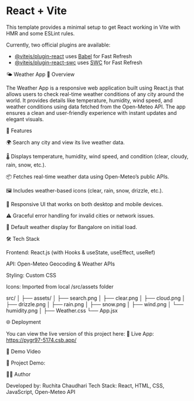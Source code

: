 # React + Vite

This template provides a minimal setup to get React working in Vite with HMR and some ESLint rules.

Currently, two official plugins are available:

- [@vitejs/plugin-react](https://github.com/vitejs/vite-plugin-react/blob/main/packages/plugin-react/README.md) uses [Babel](https://babeljs.io/) for Fast Refresh
- [@vitejs/plugin-react-swc](https://github.com/vitejs/vite-plugin-react-swc) uses [SWC](https://swc.rs/) for Fast Refresh




🌤️ Weather App
📖 Overview

The Weather App is a responsive web application built using React.js that allows users to check real-time weather conditions of any city around the world.
It provides details like temperature, humidity, wind speed, and weather conditions using data fetched from the Open-Meteo API.
The app ensures a clean and user-friendly experience with instant updates and elegant visuals.


🚀 Features

🌍 Search any city and view its live weather data.

🌡️ Displays temperature, humidity, wind speed, and condition (clear, cloudy, rain, snow, etc.).

📦 Fetches real-time weather data using Open-Meteo’s public APIs.

🖼️ Includes weather-based icons (clear, rain, snow, drizzle, etc.).

📱 Responsive UI that works on both desktop and mobile devices.

⚠️ Graceful error handling for invalid cities or network issues.

🧩 Default weather display for Bangalore on initial load.

🛠️ Tech Stack

Frontend: React.js (with Hooks & useState, useEffect, useRef)

API: Open-Meteo Geocoding & Weather APIs

Styling: Custom CSS

Icons: Imported from local /src/assets folder



src/
│
├── assets/
│   ├── search.png
│   ├── clear.png
│   ├── cloud.png
│   ├── drizzle.png
│   ├── rain.png
│   ├── snow.png
│   ├── wind.png
│   └── humidity.png
│
├── Weather.css
└── App.jsx


🌐 Deployment

You can view the live version of this project here:
🔗 Live App: https://pygr97-5174.csb.app/

📸 Demo Video

🎥 Project Demo: 

🧑‍💻 Author

Developed by: Ruchita Chaudhari
Tech Stack: React, HTML, CSS, JavaScript, Open-Meteo API